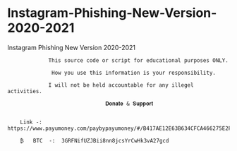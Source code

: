 # Instagram-Phishing-New-Version-2020-2021
Instagram Phishing New Version 2020-2021

                 This source code or script for educational purposes ONLY. 

                  How you use this information is your responsibility.

                 I will not be held accountable for any illegel activities.

                                   𝐃𝐨𝐧𝐚𝐭𝐞 & 𝐒𝐮𝐩𝐩𝐨𝐫𝐭   

   
        Link -:  https://www.payumoney.com/paybypayumoney/#/B417AE12E63B634CFCA466275E2F17B5

        ₿   BTC  -:  3GRFNifUZJBii8nn8jcsYrCwHk3vA27gcd   
